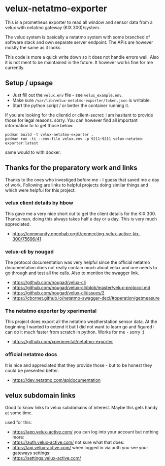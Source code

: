 # velux-netatmo-exporter

This is a prometheus exporter to read all window and sensor data from a velux with netatmo gateway (KIX 300)/system.

The velux system is basically a netatmo system with some branched of software stack and own separate server endpoint.
The APIs are however mostly the same as it looks.

This code is more a quick write down so it does not handle errors well.
Also it is not ment to be maintained in the future.
It however works fine for me currently.

## Setup / upsage
* Just fill out the `velux.env` file - see `velux_example.env`.
* Make sure `/var/lib/velux-netatmo-exporter/token.json` is writable.
* Start the python script / or better the container running it.

If you are looking for the clientid or client-secret:
I am hasitant to provide those for legal reasons. sorry.
You can however find all important information to to get those below.

```
podman build -t velux-netatmo-exporter .
podman run -ti --env-file velux.env -p 9211:9211 velux-netatmo-exporter:latest
```
same would to with docker.

## Thanks for the preparatory work and links
Thanks to the ones who investiged before me - I guess that saved me a day of work.
Following are links to helpful projects doing similar things and which were helpful for this project.

### velux client details by hbow
This gave me a very nice short cut to get the client details for the KIX 300.
Thanks man, doing this always takes half a day or a day. This is very much appreciated.

* https://community.openhab.org/t/connecting-velux-active-kix-300/75696/41

### velux-cli by nougad
The protocol documentation was very helpful since the official netatmo documentation does not really contain much about velux and one needs to go through and test all the calls.
Also to mention the swagger link.

* https://github.com/nougad/velux-cli
* https://github.com/nougad/velux-cli/blob/master/velux-protocol.md
* https://github.com/nougad/velux-cli/issues/2
* https://cbornet.github.io/netatmo-swagger-decl/#operation/getmeasure

### The netatmo exporter by xperimental
This project does export all the netatmo weatherstation sensor data.
At the beginning I wanted to extend it but I did not want to learn go and figured i can do it much faster from scratch in python.
Works for me - sorry ;)

* https://github.com/xperimental/netatmo-exporter

### official netatmo docs
It is nice and appreciated that they provide those - but to be honest they could be presented better.

* https://dev.netatmo.com/apidocumentation

## velux subdomain links
Good to know links to velux subdomains of interest. Maybe this gets handy at some time.

used for this:
* https://app.velux-active.com/
you can log into your account but nothing more:
* https://auth.velux-active.com/
not sure what that does:
* https://api.velux-active.com/
when logged in via auth you see your gateways settings:
* https://settings.velux-active.com/


